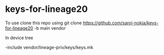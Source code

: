 # keys-for-lineage20
To use clone this repo using 
git clone https://github.com/saroj-nokia/keys-for-lineage20 -b main vendor

In device tree 

-include vendor/lineage-priv/keys/keys.mk
